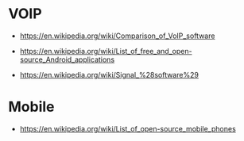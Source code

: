 
# VOIP
+ https://en.wikipedia.org/wiki/Comparison_of_VoIP_software 

+ https://en.wikipedia.org/wiki/List_of_free_and_open-source_Android_applications
+ https://en.wikipedia.org/wiki/Signal_%28software%29


# Mobile
+ https://en.wikipedia.org/wiki/List_of_open-source_mobile_phones
